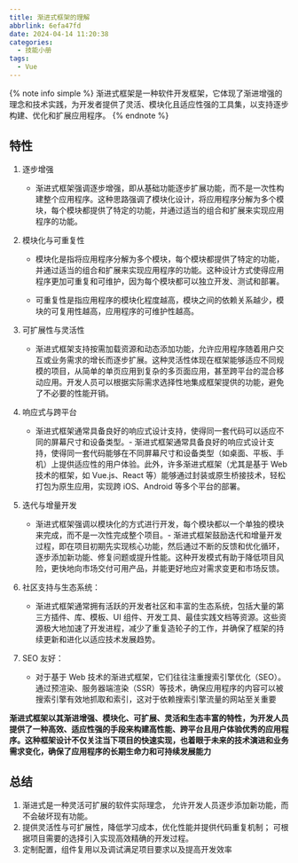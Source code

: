 ```yaml
---
title: 渐进式框架的理解
abbrlink: 6efa47fd
date: 2024-04-14 11:20:38
categories:
  - 技能小册
tags:
  - Vue 
---
```


{% note info simple %}
渐进式框架是一种软件开发框架，它体现了渐进增强的理念和技术实践，为开发者提供了灵活、模块化且适应性强的工具集，以支持逐步构建、优化和扩展应用程序。
{% endnote %}

## 特性

1. 逐步增强

   - 渐进式框架强调逐步增强，即从基础功能逐步扩展功能，而不是一次性构建整个应用程序。这种思路强调了模块化设计，将应用程序分解为多个模块，每个模块都提供了特定的功能，并通过适当的组合和扩展来实现应用程序的功能。

2. 模块化与可重复性

   - 模块化是指将应用程序分解为多个模块，每个模块都提供了特定的功能，并通过适当的组合和扩展来实现应用程序的功能。这种设计方式使得应用程序更加可重复和可维护，因为每个模块都可以独立开发、测试和部署。

   - 可重复性是指应用程序的模块化程度越高，模块之间的依赖关系越少，模块的可复用性越高，应用程序的可维护性越高。

3. 可扩展性与灵活性

   - 渐进式框架支持按需加载资源和动态添加功能，允许应用程序随着用户交互或业务需求的增长而逐步扩展。这种灵活性体现在框架能够适应不同规模的项目，从简单的单页应用到复杂的多页面应用，甚至跨平台的混合移动应用。开发人员可以根据实际需求选择性地集成框架提供的功能，避免了不必要的性能开销。

4. 响应式与跨平台

   - 渐进式框架通常具备良好的响应式设计支持，使得同一套代码可以适应不同的屏幕尺寸和设备类型。- 渐进式框架通常具备良好的响应式设计支持，使得同一套代码能够在不同屏幕尺寸和设备类型（如桌面、平板、手机）上提供适应性的用户体验。此外，许多渐进式框架（尤其是基于 Web 技术的框架，如 Vue.js、React 等）能够通过封装或原生桥接技术，轻松打包为原生应用，实现跨 iOS、Android 等多个平台的部署。

5. 迭代与增量开发

   - 渐进式框架强调以模块化的方式进行开发，每个模块都以一个单独的模块来完成，而不是一次性完成整个项目。- 渐进式框架鼓励迭代和增量开发过程，即在项目初期先实现核心功能，然后通过不断的反馈和优化循环，逐步添加新功能、修复问题或提升性能。这种开发模式有助于降低项目风险，更快地向市场交付可用产品，并能更好地应对需求变更和市场反馈。

6. 社区支持与生态系统：

   - 渐进式框架通常拥有活跃的开发者社区和丰富的生态系统，包括大量的第三方插件、库、模板、UI 组件、开发工具、最佳实践文档等资源。这些资源极大地加速了开发进程，减少了重复造轮子的工作，并确保了框架的持续更新和进化以适应技术发展趋势。

7. SEO 友好：

   - 对于基于 Web 技术的渐进式框架，它们往往注重搜索引擎优化（SEO）。通过预渲染、服务器端渲染（SSR）等技术，确保应用程序的内容可以被搜索引擎有效地抓取和索引，这对于依赖搜索引擎流量的网站至关重要

**渐进式框架以其渐进增强、模块化、可扩展、灵活和生态丰富的特性，为开发人员提供了一种高效、适应性强的手段来构建高性能、跨平台且用户体验优秀的应用程序。这种框架设计不仅关注当下项目的快速实现，也着眼于未来的技术演进和业务需求变化，确保了应用程序的长期生命力和可持续发展能力**

## 总结

1. 渐进式是一种灵活可扩展的软件实际理念， 允许开发人员逐步添加新功能，而不会破坏现有功能。
2. 提供灵活性与可扩展性，降低学习成本，优化性能并提供代码重复机制； 可根据项目需要的选择引入实现高效精确的开发过程。
3. 定制配置，组件复用以及调试满足项目要求以及提高开发效率
